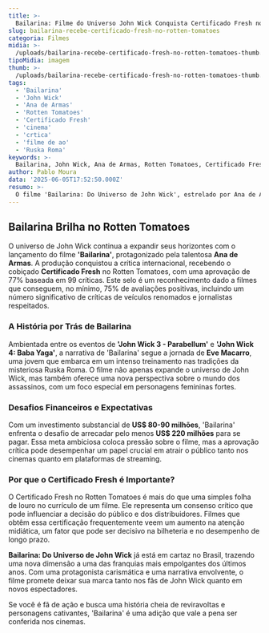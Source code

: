 ```yaml
---
title: >-
  Bailarina: Filme do Universo John Wick Conquista Certificado Fresh no Rotten Tomatoes
slug: bailarina-recebe-certificado-fresh-no-rotten-tomatoes
categoria: Filmes
midia: >-
  /uploads/bailarina-recebe-certificado-fresh-no-rotten-tomatoes-thumb.jpg
tipoMidia: imagem
thumb: >-
  /uploads/bailarina-recebe-certificado-fresh-no-rotten-tomatoes-thumb.jpg
tags:
  - 'Bailarina'
  - 'John Wick'
  - 'Ana de Armas'
  - 'Rotten Tomatoes'
  - 'Certificado Fresh'
  - 'cinema'
  - 'crtica'
  - 'filme de ao'
  - 'Ruska Roma'
keywords: >-
  Bailarina, John Wick, Ana de Armas, Rotten Tomatoes, Certificado Fresh, cinema, crítica, filme de ação, Ruska Roma
author: Pablo Moura
data: '2025-06-05T17:52:50.000Z'
resumo: >-
  O filme 'Bailarina: Do Universo de John Wick', estrelado por Ana de Armas, recebe o prestigiado Certificado Fresh no Rotten Tomatoes, com uma aprovação de 77%. Descubra o que torna essa produção tão especial e o que isso pode significar para o futuro da franquia.
---
```


## Bailarina Brilha no Rotten Tomatoes

O universo de John Wick continua a expandir seus horizontes com o lançamento do filme **'Bailarina'**, protagonizado pela talentosa **Ana de Armas**. A produção conquistou a crítica internacional, recebendo o cobiçado **Certificado Fresh** no Rotten Tomatoes, com uma aprovação de 77% baseada em 99 críticas. Este selo é um reconhecimento dado a filmes que conseguem, no mínimo, 75% de avaliações positivas, incluindo um número significativo de críticas de veículos renomados e jornalistas respeitados.

### A História por Trás de Bailarina

Ambientada entre os eventos de **'John Wick 3 - Parabellum'** e **'John Wick 4: Baba Yaga'**, a narrativa de 'Bailarina' segue a jornada de **Eve Macarro**, uma jovem que embarca em um intenso treinamento nas tradições da misteriosa Ruska Roma. O filme não apenas expande o universo de John Wick, mas também oferece uma nova perspectiva sobre o mundo dos assassinos, com um foco especial em personagens femininas fortes.

### Desafios Financeiros e Expectativas

Com um investimento substancial de **US$ 80-90 milhões**, 'Bailarina' enfrenta o desafio de arrecadar pelo menos **US$ 220 milhões** para se pagar. Essa meta ambiciosa coloca pressão sobre o filme, mas a aprovação crítica pode desempenhar um papel crucial em atrair o público tanto nos cinemas quanto em plataformas de streaming.

### Por que o Certificado Fresh é Importante?

O Certificado Fresh no Rotten Tomatoes é mais do que uma simples folha de louro no currículo de um filme. Ele representa um consenso crítico que pode influenciar a decisão do público e dos distribuidores. Filmes que obtêm essa certificação frequentemente veem um aumento na atenção midiática, um fator que pode ser decisivo na bilheteria e no desempenho de longo prazo.

**Bailarina: Do Universo de John Wick** já está em cartaz no Brasil, trazendo uma nova dimensão a uma das franquias mais empolgantes dos últimos anos. Com uma protagonista carismática e uma narrativa envolvente, o filme promete deixar sua marca tanto nos fãs de John Wick quanto em novos espectadores.

Se você é fã de ação e busca uma história cheia de reviravoltas e personagens cativantes, 'Bailarina' é uma adição que vale a pena ser conferida nos cinemas.